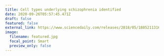 ```yaml
---
title: Cell types underlying schizophrenia identified
date: 2020-09-26T05:57:45.471Z
draft: false
featured: false
external_link: https://www.sciencedaily.com/releases/2018/05/180521131602.htm
image:
  filename: featured.jpg
  focal_point: Smart
  preview_only: false
---
```

